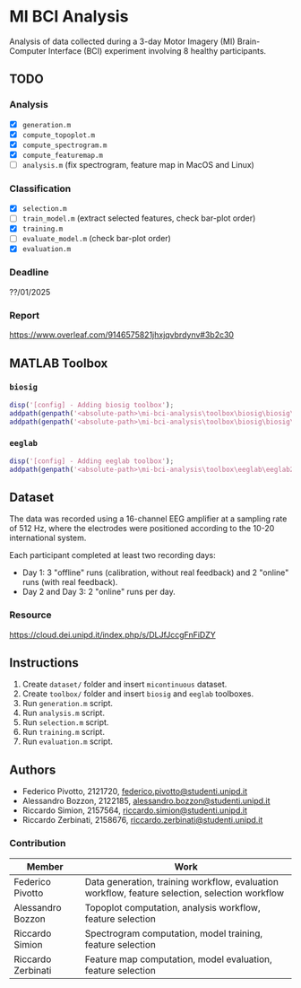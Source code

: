 # MI BCI Analysis
Analysis of data collected during a 3-day Motor Imagery (MI) Brain-Computer Interface (BCI) experiment involving 8 healthy participants.

## TODO

### Analysis
- [x] `generation.m`
- [x] `compute_topoplot.m`
- [x] `compute_spectrogram.m`
- [x] `compute_featuremap.m`
- [ ] `analysis.m` (fix spectrogram, feature map in MacOS and Linux)

### Classification
- [x] `selection.m`
- [ ] `train_model.m` (extract selected features, check bar-plot order)
- [x] `training.m`
- [ ] `evaluate_model.m` (check bar-plot order)
- [x] `evaluation.m`

### Deadline
??/01/2025

### Report
https://www.overleaf.com/9146575821jhxjqvbrdynv#3b2c30

## MATLAB Toolbox

### `biosig`
```matlab
disp('[config] - Adding biosig toolbox');
addpath(genpath('<absolute-path>\mi-bci-analysis\toolbox\biosig\biosig\t200_FileAccess'));
addpath(genpath('<absolute-path>\mi-bci-analysis\toolbox\biosig\biosig\t250_ArtifactPreProcessingQualityControl'));
```

### `eeglab`
```matlab
disp('[config] - Adding eeglab toolbox');
addpath(genpath('<absolute-path>\mi-bci-analysis\toolbox\eeglab\eeglab2024.2'));
```

## Dataset
The data was recorded using a 16-channel EEG amplifier at a sampling rate of 512 Hz, where the electrodes were positioned according to the 10-20 international system.

Each participant completed at least two recording days:

- Day 1: 3 "offline" runs (calibration, without real feedback) and 2 "online" runs
(with real feedback).
- Day 2 and Day 3: 2 "online" runs per day.

### Resource
https://cloud.dei.unipd.it/index.php/s/DLJfJccgFnFiDZY

## Instructions
1. Create `dataset/` folder and insert `micontinuous` dataset.
2. Create `toolbox/` folder and insert `biosig` and `eeglab` toolboxes.
3. Run `generation.m` script.
4. Run `analysis.m` script.
5. Run `selection.m` script.
6. Run `training.m` script.
7. Run `evaluation.m` script.

## Authors
- Federico Pivotto, 2121720, federico.pivotto@studenti.unipd.it
- Alessandro Bozzon, 2122185, alessandro.bozzon@studenti.unipd.it
- Riccardo Simion, 2157564, riccardo.simion@studenti.unipd.it
- Riccardo Zerbinati, 2158676, riccardo.zerbinati@studenti.unipd.it

### Contribution
| Member             | Work                                                                                           |
| ------------------ | ---------------------------------------------------------------------------------------------- |
| Federico Pivotto   | Data generation, training workflow, evaluation workflow, feature selection, selection workflow |
| Alessandro Bozzon  | Topoplot computation, analysis workflow, feature selection                                     |
| Riccardo Simion    | Spectrogram computation, model training, feature selection                                     |
| Riccardo Zerbinati | Feature map computation, model evaluation, feature selection                                   |

